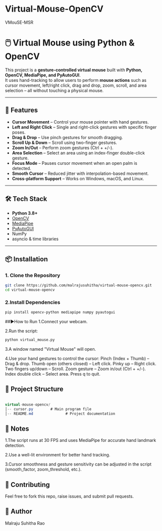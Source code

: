 # Virtual-Mouse-OpenCV
VMouSE-MSR
# 🖱️ Virtual Mouse using Python & OpenCV

This project is a **gesture-controlled virtual mouse** built with **Python, OpenCV, MediaPipe, and PyAutoGUI**.  
It uses hand-tracking to allow users to perform **mouse actions** such as cursor movement, left/right click, drag and drop, zoom, scroll, and area selection – all without touching a physical mouse.

---

## 🚀 Features
- **Cursor Movement** – Control your mouse pointer with hand gestures.
- **Left and Right Click** – Single and right-click gestures with specific finger poses.
- **Drag & Drop** – Use pinch gestures for smooth dragging.
- **Scroll Up & Down** – Scroll using two-finger gestures.
- **Zoom In/Out** – Perform zoom gestures (Ctrl + +/-).
- **Area Selection** – Select an area using an index-finger double-click gesture.
- **Focus Mode** – Pauses cursor movement when an open palm is detected.
- **Smooth Cursor** – Reduced jitter with interpolation-based movement.
- **Cross-platform Support** – Works on Windows, macOS, and Linux.

---

## 🛠️ Tech Stack
- **Python 3.8+**
- [OpenCV](https://opencv.org/)
- [MediaPipe](https://developers.google.com/mediapipe)
- [PyAutoGUI](https://pyautogui.readthedocs.io/en/latest/)
- NumPy
- asyncio & time libraries

---

## 📦 Installation

### **1. Clone the Repository**
```bash
git clone https://github.com/malrajusuhitha/virtual-mouse-opencv.git
cd virtual-mouse-opencv
```
### **2.Install Dependencies**
```bash
pip install opencv-python mediapipe numpy pyautogui
```
##▶️How to Run
1.Connect your webcam.

2.Run the script:
```bash
python virtual_mouse.py
```
3.A window named "Virtual Mouse" will open.

4.Use your hand gestures to control the cursor:
Pinch (Index + Thumb) – Drag & drop.
Thumb open (others closed) – Left click.
Pinky up – Right click.
Two fingers up/down – Scroll.
Zoom gesture – Zoom in/out (Ctrl + +/-).
Index double click – Select area.
Press q to quit.

## 📂 Project Structure
```csharp

virtual-mouse-opencv/
│-- cursor.py        # Main program file
│-- README.md               # Project documentation
```

## 📌 Notes
1.The script runs at 30 FPS and uses MediaPipe for accurate hand landmark detection.

2.Use a well-lit environment for better hand tracking.

3.Cursor smoothness and gesture sensitivity can be adjusted in the script (smooth_factor, zoom_threshold, etc.).

## 🙌 Contributing
Feel free to fork this repo, raise issues, and submit pull requests.

## 👤 Author
Malraju Suhitha Rao
